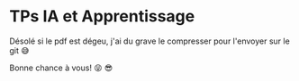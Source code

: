 # TPs IA et Apprentissage
Désolé si le pdf est dégeu, j'ai du grave le compresser pour l'envoyer sur le git :sweat_smile:

Bonne chance à vous! :stuck_out_tongue_closed_eyes: :sunglasses: